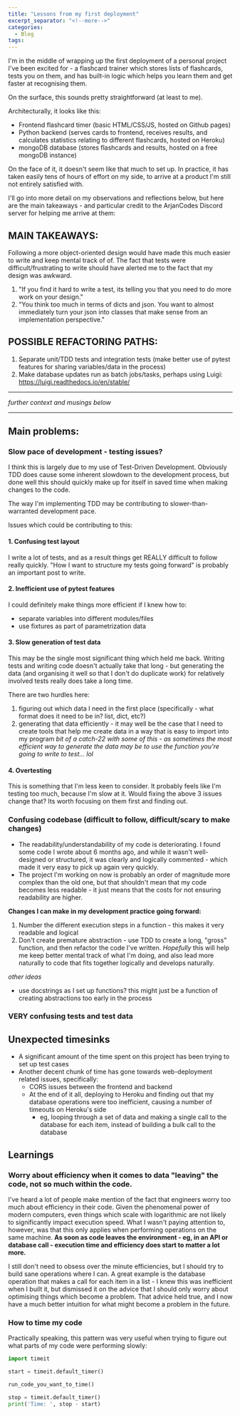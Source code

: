 ```yaml
---
title: "Lessons from my first deployment"
excerpt_separator: "<!--more-->"
categories:
  - Blog
tags:
---
```


I'm in the middle of wrapping up the first deployment of a personal project I've been excited for - a flashcard trainer which stores lists of flashcards, tests you on them, and has built-in logic which helps you learn them and get faster at recognising them.

On the surface, this sounds pretty straightforward (at least to me). 

Architecturally, it looks like this:
- Frontend flashcard timer (basic HTML/CSS/JS, hosted on Github pages)
- Python backend (serves cards to frontend, receives results, and calculates statistics relating to different flashcards, hosted on Heroku)
- mongoDB database (stores flashcards and results, hosted on a free mongoDB instance)

On the face of it, it doesn't seem like that much to set up. In practice, it has taken easily tens of hours of effort on my side, to arrive at a product I'm still not entirely satisfied with.

I'll go into more detail on my observations and reflections below, but here are the main takeaways - and particular credit to the ArjanCodes Discord server for helping me arrive at them:

## MAIN TAKEAWAYS: 

Following a more object-oriented design would have made this much easier to write and keep mental track of of. The fact that tests were difficult/frustrating to write should have alerted me to the fact that my design was awkward.

1. "If you find it hard to write a test, its telling you that you need to do more work on your design."
2. "You think too much in terms of dicts and json. You want to almost immediately turn your json into classes that make sense from an implementation perspective." 

## POSSIBLE REFACTORING PATHS:

1. Separate unit/TDD tests and integration tests (make better use of pytest features for sharing variables/data in the process)
2. Make database updates run as batch jobs/tasks, perhaps using Luigi: https://luigi.readthedocs.io/en/stable/

<!--more-->

<hr>

_further context and musings below_

<hr>

## Main problems:

### Slow pace of development - testing issues?

I think this is largely due to my use of Test-Driven Development. Obviously TDD does cause some inherent slowdown to the development process, but done well this should quickly make up for itself in saved time when making changes to the code.

The way I'm implementing TDD may be contributing to slower-than-warranted development pace. 

Issues which could be contributing to this:
#### 1. Confusing test layout

I write a lot of tests, and as a result things get REALLY difficult to follow really quickly. "How I want to structure my tests going forward" is probably an important post to write.

#### 2. Inefficient use of pytest features

I could definitely make things more efficient if I knew how to:
- separate variables into different modules/files
- use fixtures as part of parametrization data

#### 3. Slow generation of test data

This may be the single most significant thing which held me back. Writing tests and writing code doesn't actually take that long - but generating the data (and organising it well so that I don't do duplicate work) for relatively involved tests really does take a long time. 

There are two hurdles here:
1. figuring out which data I need in the first place (specifically - what format does it need to be in? list, dict, etc?)
2. generating that data efficiently - it may well be the case that I need to create tools that help me create data in a way that is easy to import into my program 
    _bit of a catch-22 with some of this - as sometimes the most efficient way to generate the data may be to use the function you're going to write to test... lol_

#### 4. Overtesting

This is something that I'm less keen to consider. It probably feels like I'm testing too much, because I'm slow at it. Would fixing the above 3 issues change that? Its worth focusing on them first and finding out.


### Confusing codebase (difficult to follow, difficult/scary to make changes)
- The readability/understandability of my code is deteriorating. I found some code I wrote about 6 months ago, and while it wasn't well-designed or structured, it was clearly and logically commented - which made it very easy to pick up again very quickly.
- The project I'm working on now is probably an order of magnitude more complex than the old one, but that shouldn't mean that my code becomes less readable - it just means that the costs for not ensuring readability are higher.

**Changes I can make in my development practice going forward:**

1. Number the different execution steps in a function - this makes it very readable and logical
2. Don't create premature abstraction - use TDD to create a long, "gross" function, and then refactor the code I've written. 
    _Hopefully_ this will help me keep better mental track of what I'm doing, and also lead more naturally to code that fits together logically and develops naturally.

_other ideas_
- use docstrings as I set up functions? this might just be a function of creating abstractions too early in the process

### VERY confusing tests and test data

## Unexpected timesinks

- A significant amount of the time spent on this project has been trying to set up test cases
- Another decent chunk of time has gone towards web-deployment related issues, specifically:
    - CORS issues between the frontend and backend
    - At the end of it all, deploying to Heroku and finding out that my database operations were too inefficient, causing a number of timeouts on Heroku's side
        - eg, looping through a set of data and making a single call to the database for each item, instead of building a bulk call to the database

## Learnings

### Worry about efficiency when it comes to data "leaving" the code, not so much within the code.
I've heard a lot of people make mention of the fact that engineers worry too much about efficiency in their code. Given the phenomenal power of modern computers, even things which scale with logarithmic are not likely to significantly impact execution speed. What I wasn't paying attention to, however, was that this only applies when performing operations on the same machine. **As soon as code leaves the environment - eg, in an API or database call - execution time and efficiency does start to matter a lot more.**

I still don't need to obsess over the minute efficiencies, but I should try to build sane operations where I can. A great example is the database operation that makes a call for each item in a list - I knew this was inefficient when I built it, but dismissed it on the advice that I should only worry about optimising things which become a problem. That advice held true, and I now have a much better intuition for what might become a problem in the future. 

### How to time my code

Practically speaking, this pattern was very useful when trying to figure out what parts of my code were performing slowly: 

```python
import timeit

start = timeit.default_timer()

run_code_you_want_to_time()

stop = timeit.default_timer()
print('Time: ', stop - start)
```